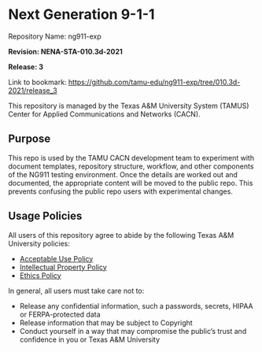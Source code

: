# Next Generation 9-1-1

Repository Name:	ng911-exp

**Revision: NENA-STA-010.3d-2021**

**Release: 3**

Link to bookmark:	https://github.com/tamu-edu/ng911-exp/tree/010.3d-2021/release_3

This repository is managed by the Texas A&M University System (TAMUS) Center for Applied Communications and Networks (CACN).

## Purpose
This repo is used by the TAMU CACN development team to experiment with document templates, repository structure, workflow, and other components of the NG911 testing environment.  Once the details are worked out and documented, the appropriate content will be moved to the public repo.  This prevents confusing the public repo users with experimental changes.

## Usage Policies

All users of this repository agree to abide by the following Texas A&M University policies:
* [Acceptable Use Policy](https://rules-saps.tamu.edu/PDFs/29.01.03.M0.02.pdf)
* [Intellectual Property Policy](https://rules-saps.tamu.edu/PDFs/17.01.07.M0.01.pdf)
* [Ethics Policy](https://policies.tamus.edu/07-01.pdf)

In general, all users must take care not to:
* Release any confidential information, such a passwords, secrets, HIPAA or FERPA-protected data
* Release information that may be subject to Copyright
* Conduct yourself in a way that may compromise the public’s trust and confidence in you or Texas A&M University

